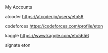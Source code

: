My Accounts


atcoder
https://atcoder.jp/users/eto56

codeforces
https://codeforces.com/profile/eton

kaggle
https://www.kaggle.com/eto5656

signate eton



